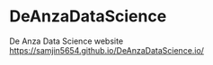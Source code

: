 # DeAnzaDataScience
De Anza Data Science website
 https://samjin5654.github.io/DeAnzaDataScience.io/
